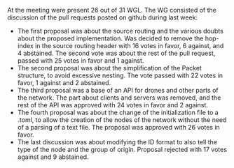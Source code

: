 At the meeting were present 26 out of 31 WGL.
The WG consisted of the discussion of the pull requests posted on github during last week:
* The first proposal was about the source routing and the various doubts about the proposed implementation.  Was decided to remove the hop-index in the source routing header with 16 votes in favor, 6 against, and 4 abstained.  The second vote was about the rest of the pull request, passed with 25 votes in favor and 1 against.
* The second proposal was about the simplification of the Packet structure, to avoid excessive nesting.  The vote passed with 22 votes in favor, 1 against and 2 abstained.
* The third proposal was a base of an API for drones and other parts of the network.  The part about clients and servers was removed, and the rest of the API was approved with 24 votes in favor and 2 against.
* The fourth proposal was about the change of the initialization file to a .toml, to allow the creation of the nodes of the network without the need of a parsing of a text file. The proposal was approved with 26 votes in favor.
* The last discussion was about modifying the ID format to also tell the type of the node and the group of origin. Proposal rejected with 17 votes against and 9 abstained.
